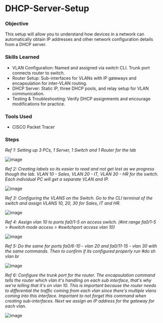 # DHCP-Server-Setup

### Objective

This setup will allow you to understand how devices in a network can automatically obtain IP addresses and other network configuration details from a DHCP server.

### Skills Learned

- VLAN Configuration: Named and assigned via switch CLI. Trunk port connects router to switch.
- Router Setup: Sub-interfaces for VLANs with IP gateways and encapsulation for inter-VLAN routing.
- DHCP Server: Static IP, three DHCP pools, and relay setup for VLAN communication.
- Testing & Troubleshooting: Verify DHCP assignments and encourage modifications for practice.

### Tools Used

- CISCO Packet Tracer

### Steps

*Ref 1: Setting up 3 PCs, 1 Server, 1 Switch and 1 Router for the lab*

![image](https://github.com/user-attachments/assets/e481b373-d429-4d45-b002-0891617b7ec9)

*Ref 2: Creating labels so its easier to read and not get lost as we progress though the lab. VLAN 10 - Sales, VLAN 20 - IT, VLAN 30 - HR for the switch. Each individual PC will get a separate VLAN and IP.*

![image](https://github.com/user-attachments/assets/55d37d92-6f01-402c-8dbe-26d3316e3866)

*Ref 3: Configuring the VLANS on the Switch. Go to the CLI terminal of the switch and assign VLANS 10, 20, 30 for Sales, IT and HR.*

![image](https://github.com/user-attachments/assets/921f7391-9c1b-497c-b549-0ad9abeee48c)

*Ref 4: Assign vlan 10 to ports fa0/1-5 on access switch. (#int range fa0/1-5 > #switch mode access > #switchport access vlan 10)* 

![image](https://github.com/user-attachments/assets/3687be05-f990-460b-86e6-e37af3398ed1)

*Ref 5: Do the same for ports fa0/6-10 - vlan 20 and fa0/11-15 - vlan 30 with the same commands. Then to confirm if its configured properly run #do sh vlan br*

![image](https://github.com/user-attachments/assets/51d1dad2-55b4-423e-a536-d21706c5dcd2)

*Ref 6: Configure the trunk port for the router. The encapsulation command tells the router which vlan it's handling on each sub interface, that's why we're telling that it's on vlan 10. This is important because the router needs to differential the traffic coming from each vlan since there's multiple vlans coming into this interface. Important to not forget this command when creating sub-interfaces. Next we assign an IP address for the gateway for each vlan.*

![image](https://github.com/user-attachments/assets/282da7e4-6618-42d1-9f6b-879dcbde4d35)



